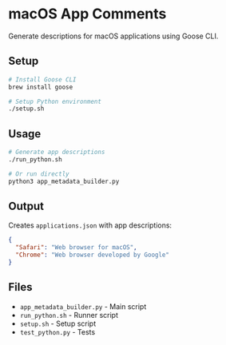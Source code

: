 # macOS App Comments

Generate descriptions for macOS applications using Goose CLI.

## Setup

```bash
# Install Goose CLI
brew install goose

# Setup Python environment
./setup.sh
```

## Usage

```bash
# Generate app descriptions
./run_python.sh

# Or run directly
python3 app_metadata_builder.py
```

## Output

Creates `applications.json` with app descriptions:

```json
{
  "Safari": "Web browser for macOS",
  "Chrome": "Web browser developed by Google"
}
```

## Files

- `app_metadata_builder.py` - Main script
- `run_python.sh` - Runner script
- `setup.sh` - Setup script
- `test_python.py` - Tests 